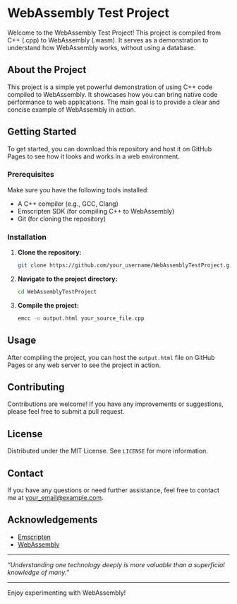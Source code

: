 # WebAssembly Test Project

Welcome to the WebAssembly Test Project! This project is compiled from C++ (.cpp) to WebAssembly (.wasm). It serves as a demonstration to understand how WebAssembly works, without using a database.

## About the Project

This project is a simple yet powerful demonstration of using C++ code compiled to WebAssembly. It showcases how you can bring native code performance to web applications. The main goal is to provide a clear and concise example of WebAssembly in action.

## Getting Started

To get started, you can download this repository and host it on GitHub Pages to see how it looks and works in a web environment.

### Prerequisites

Make sure you have the following tools installed:

- A C++ compiler (e.g., GCC, Clang)
- Emscripten SDK (for compiling C++ to WebAssembly)
- Git (for cloning the repository)

### Installation

1. **Clone the repository:**
    ```sh
    git clone https://github.com/your_username/WebAssemblyTestProject.git
    ```
2. **Navigate to the project directory:**
    ```sh
    cd WebAssemblyTestProject
    ```
3. **Compile the project:**
    ```sh
    emcc -o output.html your_source_file.cpp
    ```

## Usage

After compiling the project, you can host the `output.html` file on GitHub Pages or any web server to see the project in action.

## Contributing

Contributions are welcome! If you have any improvements or suggestions, please feel free to submit a pull request.

## License

Distributed under the MIT License. See `LICENSE` for more information.

## Contact

If you have any questions or need further assistance, feel free to contact me at [your_email@example.com](mailto:your_email@example.com).

## Acknowledgements

- [Emscripten](https://emscripten.org/)
- [WebAssembly](https://webassembly.org/)

---

*“Understanding one technology deeply is more valuable than a superficial knowledge of many.”*

---

Enjoy experimenting with WebAssembly!
